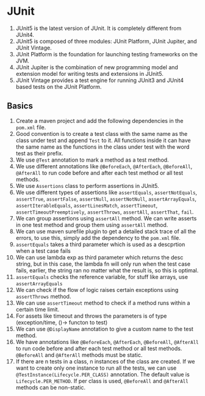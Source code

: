 # JUnit

1. JUnit5 is the latest version of JUnit. It is completely different from JUnit4.
2. JUnit5 is composed of three modules: JUnit Platform, JUnit Jupiter, and JUnit Vintage.
3. JUnit Platform is the foundation for launching testing frameworks on the JVM.
4. JUnit Jupiter is the combination of new programming model and extension model for writing tests and extensions in JUnit5.
5. JUnit Vintage provides a test engine for running JUnit3 and JUnit4 based tests on the JUnit Platform.

## Basics
1. Create a maven project and add the following dependencies in the `pom.xml` file.
2. Good convention is to create a test class with the same name as the class under test and append `Test` to it. All functions inside it can have the same name as the functions in the class under test with the word test as their prefix.
3. We use `@Test` annotation to mark a method as a test method.
4. We use different annotations like `@BeforeEach`, `@AfterEach`, `@BeforeAll`, `@AfterAll` to run code before and after each test method or all test methods.
5. We use `Assertions` class to perform assertions in JUnit5.
6. We use different types of assertions like `assertEquals`, `assertNotEquals`, `assertTrue`, `assertFalse`, `assertNull`, `assertNotNull`, `assertArrayEquals`, `assertIterableEquals`, `assertLinesMatch`, `assertTimeout`, `assertTimeoutPreemptively`, `assertThrows`, `assertAll`, `assertThat`, `fail`.
7. We can group assertions using `assertAll` method. We can write asserts in one test method and group them using `assertAll` method.
8. We can use maven surefile plugin to get a detailed stack trace of all the errors, to use this, simply add the dependency to the `pom.xml` file.
9. `assertEquals` takes a third parameter which is used as a descprtion when a test case fails
10. We can use lambda exp as third parameter which returns the desc string, but in this case, the lambda fn will only run when the test case fails, earlier, the string ran no matter what the result is, so this is optimal.
11. `assertEquals` checks the reference variable, for stuff like arrays, use `assertArrayEquals`
12. We can check if the flow of logic raises certain exceptions using `assertThrows` method. 
13. We can use `assertTimeout` method to check if a method runs within a certain time limit.
14. For assets like timeout and throws the parameters is of type (exception/time, ()-> functon to test)
15. We can use `@DisplayName` annotation to give a custom name to the test method.
16. We have annotations like `@BeforeEach`, `@AfterEach`, `@BeforeAll`, `@AfterAll` to run code before and after each test method or all test methods. `@BeforeAll` and `@AfterAll` methods must be static.
17. If there are n tests in a class, n instances of the class are created. If we want to create only one instance to run all the tests, we can use `@TestInstance(Lifecycle.PER_CLASS)` annotation. The default value is `Lifecycle.PER_METHOD`. If per class is used, `@BeforeAll` and `@AfterAll` methods can be non-static.